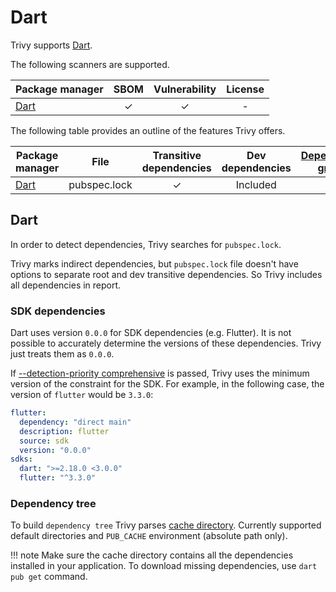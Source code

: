 # Dart

Trivy supports [Dart][dart].

The following scanners are supported.

| Package manager         | SBOM | Vulnerability | License |
|-------------------------|:----:|:-------------:|:-------:|
| [Dart][dart-repository] |  ✓   |       ✓       |    -    |

The following table provides an outline of the features Trivy offers.


| Package manager         | File         | Transitive dependencies | Dev dependencies | [Dependency graph][dependency-graph] | Position | [Detection Priority][detection-priority] |
|-------------------------|--------------|:-----------------------:|:----------------:|:------------------------------------:|:--------:|:----------------------------------------:|
| [Dart][dart-repository] | pubspec.lock |            ✓            |     Included     |                  ✓                   |    -     |                    ✓                     |

## Dart
In order to detect dependencies, Trivy searches for `pubspec.lock`.

Trivy marks indirect dependencies, but `pubspec.lock` file doesn't have options to separate root and dev transitive dependencies.
So Trivy includes all dependencies in report.

### SDK dependencies
Dart uses version `0.0.0` for SDK dependencies (e.g. Flutter).
It is not possible to accurately determine the versions of these dependencies.
Trivy just treats them as `0.0.0`.

If [--detection-priority comprehensive][detection-priority] is passed, Trivy uses the minimum version of the constraint for the SDK.
For example, in the following case, the version of `flutter` would be `3.3.0`:

```yaml
flutter:
  dependency: "direct main"
  description: flutter
  source: sdk
  version: "0.0.0"
sdks:
  dart: ">=2.18.0 <3.0.0"
  flutter: "^3.3.0"
```

### Dependency tree
To build `dependency tree` Trivy parses [cache directory][cache-directory]. Currently supported default directories and `PUB_CACHE` environment (absolute path only).

!!! note
    Make sure the cache directory contains all the dependencies installed in your application. To download missing dependencies, use `dart pub get` command.     

[dart]: https://dart.dev/
[dart-repository]: https://pub.dev/
[dependency-graph]: ../../configuration/reporting.md#show-origins-of-vulnerable-dependencies
[cache-directory]: https://dart.dev/tools/pub/glossary#system-cache
[detection-priority]: ../../scanner/vulnerability.md#detection-priority